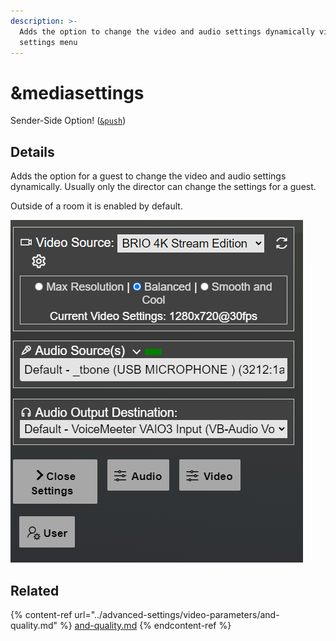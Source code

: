 ```yaml
---
description: >-
  Adds the option to change the video and audio settings dynamically via the
  settings menu
---
```


# \&mediasettings

Sender-Side Option! ([`&push`](../source-settings/push.md))

## Details

Adds the option for a guest to change the video and audio settings dynamically. Usually only the director can change the settings for a guest.

Outside of a room it is enabled by default.

![](<../.gitbook/assets/image (2) (1) (1) (2).png>)

## Related

{% content-ref url="../advanced-settings/video-parameters/and-quality.md" %}
[and-quality.md](../advanced-settings/video-parameters/and-quality.md)
{% endcontent-ref %}
